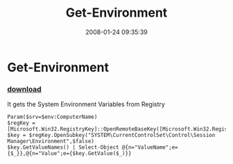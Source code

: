 ﻿---
pid:            133
parent:         0
children:       
poster:         BSonPosh
title:          Get-Environment
date:           2008-01-24 09:35:39
description:    It gets the System Environment Variables from Registry
format:         posh
---

# Get-Environment

### [download](133.ps1)  

It gets the System Environment Variables from Registry

```posh
Param($srv=$env:ComputerName)
$regKey = [Microsoft.Win32.RegistryKey]::OpenRemoteBaseKey([Microsoft.Win32.RegistryHive]::LocalMachine,$Srv)
$key = $regKey.OpenSubkey("SYSTEM\CurrentControlSet\Control\Session Manager\Environment",$false)
$key.GetValueNames() | Select-Object @{n="ValueName";e={$_}},@{n="Value";e={$key.GetValue($_)}}
```
